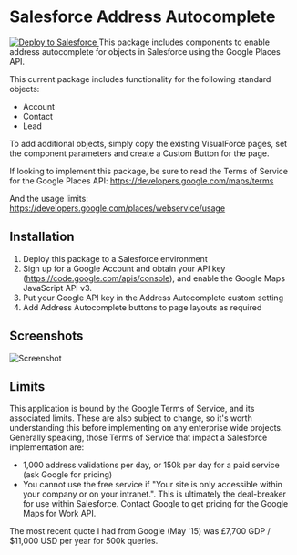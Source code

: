 # Salesforce Address Autocomplete
<a href="https://githubsfdeploy.herokuapp.com?owner=cweinstein6&repo=AutoCompleteSF722">
  <img alt="Deploy to Salesforce"
       src="https://raw.githubusercontent.com/afawcett/githubsfdeploy/master/src/main/webapp/resources/img/deploy.png">
</a>
This package includes components to enable address autocomplete for objects in Salesforce using the Google Places API.

This current package includes functionality for the following standard objects:
- Account
- Contact
- Lead

To add additional objects, simply copy the existing VisualForce pages, set the component parameters and create a Custom Button for the page.

If looking to implement this package, be sure to read the Terms of Service for the Google Places API:
https://developers.google.com/maps/terms

And the usage limits:
https://developers.google.com/places/webservice/usage

## Installation

1. Deploy this package to a Salesforce environment
2. Sign up for a Google Account and obtain your API key (https://code.google.com/apis/console), and enable the Google Maps JavaScript API v3.
3. Put your Google API key in the Address Autocomplete custom setting
4. Add Address Autocomplete buttons to page layouts as required

## Screenshots

![Screenshot](http://i.imgur.com/8j0AGas.png)

## Limits

This application is bound by the Google Terms of Service, and its associated limits. These are also subject to change, so it's worth understanding this before implementing on any enterprise wide projects. Generally speaking, those Terms of Service that impact a Salesforce implementation are:
- 1,000 address validations per day, or 150k per day for a paid service (ask Google for pricing)
- You cannot use the free service if "Your site is only accessible within your company or on your intranet.". This is ultimately the deal-breaker for use within Salesforce. Contact Google to get pricing for the Google Maps for Work API.

The most recent quote I had from Google (May '15) was £7,700 GDP / $11,000 USD per year for 500k queries.
